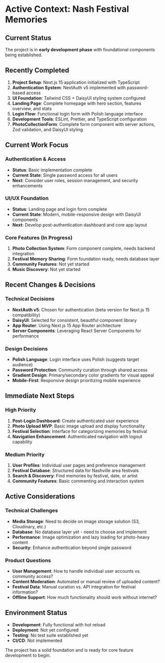 # Active Context: Nash Festival Memories

## Current Status

The project is in **early development phase** with foundational components being established.

## Recently Completed

1. **Project Setup**: Next.js 15 application initialized with TypeScript
2. **Authentication System**: NextAuth v5 implemented with password-based access
3. **UI Foundation**: Tailwind CSS + DaisyUI styling system configured
4. **Landing Page**: Complete homepage with hero section, features overview, and stats
5. **Login Flow**: Functional login form with Polish language interface
6. **Development Tools**: ESLint, Prettier, and TypeScript configuration
7. **PhotoCollectionForm**: Complete form component with server actions, Zod validation, and DaisyUI styling

## Current Work Focus

### Authentication & Access

- **Status**: Basic implementation complete
- **Current State**: Single password access for all users
- **Next**: Consider user roles, session management, and security enhancements

### UI/UX Foundation

- **Status**: Landing page and login form complete
- **Current State**: Modern, mobile-responsive design with DaisyUI components
- **Next**: Develop post-authentication dashboard and core app layout

### Core Features (In Progress)

1. **Photo Collection System**: Form component complete, needs backend integration
2. **Festival Memory Sharing**: Form foundation ready, needs database layer
3. **Community Features**: Not yet started
4. **Music Discovery**: Not yet started

## Recent Changes & Decisions

### Technical Decisions

- **NextAuth v5**: Chosen for authentication (beta version for Next.js 15 compatibility)
- **DaisyUI**: Selected for consistent, beautiful component library
- **App Router**: Using Next.js 15 App Router architecture
- **Server Components**: Leveraging React Server Components for performance

### Design Decisions

- **Polish Language**: Login interface uses Polish (suggests target audience)
- **Password Protection**: Community curation through shared access
- **Gradient Design**: Primary/secondary color gradients for visual appeal
- **Mobile-First**: Responsive design prioritizing mobile experience

## Immediate Next Steps

### High Priority

1. **Post-Login Dashboard**: Create authenticated user experience
2. **Photo Upload MVP**: Basic image upload and display functionality
3. **Festival Selection**: Interface for categorizing memories by festival
4. **Navigation Enhancement**: Authenticated navigation with logout capability

### Medium Priority

1. **User Profiles**: Individual user pages and preference management
2. **Festival Database**: Structured data for Nashville area festivals
3. **Search & Discovery**: Find memories by festival, date, or artist
4. **Community Features**: Basic commenting and interaction system

## Active Considerations

### Technical Challenges

- **Media Storage**: Need to decide on image storage solution (S3, Cloudinary, etc.)
- **Database**: No database layer yet - need to choose and implement
- **Performance**: Image optimization and lazy loading for photo-heavy content
- **Security**: Enhance authentication beyond single password

### Product Questions

- **User Management**: How to handle individual user accounts vs. community access?
- **Content Moderation**: Automated or manual review of uploaded content?
- **Festival Data**: Manual curation vs. API integration for festival information?
- **Offline Support**: How much functionality should work without internet?

## Environment Status

- **Development**: Fully functional with hot reload
- **Deployment**: Not yet configured
- **Testing**: No test suite established yet
- **CI/CD**: Not implemented

The project has a solid foundation and is ready for core feature development to begin.
